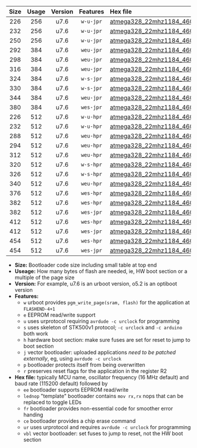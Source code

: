 |Size|Usage|Version|Features|Hex file|
|:-:|:-:|:-:|:-:|:--|
|226|256|u7.6|`w-u-jpr`|[atmega328_22mhz1184_460800bps_ur_vbl.hex](https://raw.githubusercontent.com/stefanrueger/urboot/main/atmega328_22mhz1184_460800bps_ur_vbl.hex)|
|232|256|u7.6|`w-u-jpr`|[atmega328_22mhz1184_460800bps_lednop_ur_vbl.hex](https://raw.githubusercontent.com/stefanrueger/urboot/main/atmega328_22mhz1184_460800bps_lednop_ur_vbl.hex)|
|250|256|u7.6|`w-u-jpr`|[atmega328_22mhz1184_460800bps_lednop_fr_ur_vbl.hex](https://raw.githubusercontent.com/stefanrueger/urboot/main/atmega328_22mhz1184_460800bps_lednop_fr_ur_vbl.hex)|
|292|384|u7.6|`weu-jpr`|[atmega328_22mhz1184_460800bps_ee_ur_vbl.hex](https://raw.githubusercontent.com/stefanrueger/urboot/main/atmega328_22mhz1184_460800bps_ee_ur_vbl.hex)|
|298|384|u7.6|`weu-jpr`|[atmega328_22mhz1184_460800bps_ee_lednop_ur_vbl.hex](https://raw.githubusercontent.com/stefanrueger/urboot/main/atmega328_22mhz1184_460800bps_ee_lednop_ur_vbl.hex)|
|316|384|u7.6|`weu-jpr`|[atmega328_22mhz1184_460800bps_ee_lednop_fr_ur_vbl.hex](https://raw.githubusercontent.com/stefanrueger/urboot/main/atmega328_22mhz1184_460800bps_ee_lednop_fr_ur_vbl.hex)|
|324|384|u7.6|`w-s-jpr`|[atmega328_22mhz1184_460800bps_vbl.hex](https://raw.githubusercontent.com/stefanrueger/urboot/main/atmega328_22mhz1184_460800bps_vbl.hex)|
|330|384|u7.6|`w-s-jpr`|[atmega328_22mhz1184_460800bps_lednop_vbl.hex](https://raw.githubusercontent.com/stefanrueger/urboot/main/atmega328_22mhz1184_460800bps_lednop_vbl.hex)|
|344|384|u7.6|`weu-jpr`|[atmega328_22mhz1184_460800bps_ee_lednop_fr_ce_ur_vbl.hex](https://raw.githubusercontent.com/stefanrueger/urboot/main/atmega328_22mhz1184_460800bps_ee_lednop_fr_ce_ur_vbl.hex)|
|380|384|u7.6|`wes-jpr`|[atmega328_22mhz1184_460800bps_ee_vbl.hex](https://raw.githubusercontent.com/stefanrueger/urboot/main/atmega328_22mhz1184_460800bps_ee_vbl.hex)|
|226|512|u7.6|`w-u-hpr`|[atmega328_22mhz1184_460800bps_ur.hex](https://raw.githubusercontent.com/stefanrueger/urboot/main/atmega328_22mhz1184_460800bps_ur.hex)|
|232|512|u7.6|`w-u-hpr`|[atmega328_22mhz1184_460800bps_lednop_ur.hex](https://raw.githubusercontent.com/stefanrueger/urboot/main/atmega328_22mhz1184_460800bps_lednop_ur.hex)|
|288|512|u7.6|`weu-hpr`|[atmega328_22mhz1184_460800bps_ee_ur.hex](https://raw.githubusercontent.com/stefanrueger/urboot/main/atmega328_22mhz1184_460800bps_ee_ur.hex)|
|294|512|u7.6|`weu-hpr`|[atmega328_22mhz1184_460800bps_ee_lednop_ur.hex](https://raw.githubusercontent.com/stefanrueger/urboot/main/atmega328_22mhz1184_460800bps_ee_lednop_ur.hex)|
|312|512|u7.6|`weu-hpr`|[atmega328_22mhz1184_460800bps_ee_lednop_fr_ur.hex](https://raw.githubusercontent.com/stefanrueger/urboot/main/atmega328_22mhz1184_460800bps_ee_lednop_fr_ur.hex)|
|320|512|u7.6|`w-s-hpr`|[atmega328_22mhz1184_460800bps.hex](https://raw.githubusercontent.com/stefanrueger/urboot/main/atmega328_22mhz1184_460800bps.hex)|
|326|512|u7.6|`w-s-hpr`|[atmega328_22mhz1184_460800bps_lednop.hex](https://raw.githubusercontent.com/stefanrueger/urboot/main/atmega328_22mhz1184_460800bps_lednop.hex)|
|340|512|u7.6|`weu-hpr`|[atmega328_22mhz1184_460800bps_ee_lednop_fr_ce_ur.hex](https://raw.githubusercontent.com/stefanrueger/urboot/main/atmega328_22mhz1184_460800bps_ee_lednop_fr_ce_ur.hex)|
|376|512|u7.6|`wes-hpr`|[atmega328_22mhz1184_460800bps_ee.hex](https://raw.githubusercontent.com/stefanrueger/urboot/main/atmega328_22mhz1184_460800bps_ee.hex)|
|382|512|u7.6|`wes-hpr`|[atmega328_22mhz1184_460800bps_ee_lednop.hex](https://raw.githubusercontent.com/stefanrueger/urboot/main/atmega328_22mhz1184_460800bps_ee_lednop.hex)|
|382|512|u7.6|`wes-jpr`|[atmega328_22mhz1184_460800bps_ee_lednop_vbl.hex](https://raw.githubusercontent.com/stefanrueger/urboot/main/atmega328_22mhz1184_460800bps_ee_lednop_vbl.hex)|
|412|512|u7.6|`wes-hpr`|[atmega328_22mhz1184_460800bps_ee_lednop_fr.hex](https://raw.githubusercontent.com/stefanrueger/urboot/main/atmega328_22mhz1184_460800bps_ee_lednop_fr.hex)|
|412|512|u7.6|`wes-jpr`|[atmega328_22mhz1184_460800bps_ee_lednop_fr_vbl.hex](https://raw.githubusercontent.com/stefanrueger/urboot/main/atmega328_22mhz1184_460800bps_ee_lednop_fr_vbl.hex)|
|454|512|u7.6|`wes-hpr`|[atmega328_22mhz1184_460800bps_ee_lednop_fr_ce.hex](https://raw.githubusercontent.com/stefanrueger/urboot/main/atmega328_22mhz1184_460800bps_ee_lednop_fr_ce.hex)|
|454|512|u7.6|`wes-jpr`|[atmega328_22mhz1184_460800bps_ee_lednop_fr_ce_vbl.hex](https://raw.githubusercontent.com/stefanrueger/urboot/main/atmega328_22mhz1184_460800bps_ee_lednop_fr_ce_vbl.hex)|

- **Size:** Bootloader code size including small table at top end
- **Useage:** How many bytes of flash are needed, ie, HW boot section or a multiple of the page size
- **Version:** For example, u7.6 is an urboot version, o5.2 is an optiboot version
- **Features:**
  + `w` urboot provides `pgm_write_page(sram, flash)` for the application at `FLASHEND-4+1`
  + `e` EEPROM read/write support
  + `u` uses urprotocol requiring `avrdude -c urclock` for programming
  + `s` uses skeleton of STK500v1 protocol; `-c urclock` and `-c arduino` both work
  + `h` hardware boot section: make sure fuses are set for reset to jump to boot section
  + `j` vector bootloader: uploaded applications *need to be patched externally*, eg, using `avrdude -c urclock`
  + `p` bootloader protects itself from being overwritten
  + `r` preserves reset flags for the application in the register R2
- **Hex file:** typically MCU name, oscillator frequency (16 MHz default) and baud rate (115200 default) followed by
  + `ee` bootloader supports EEPROM read/write
  + `lednop` "template" bootloader contains `mov rx,rx` nops that can be replaced to toggle LEDs
  + `fr` bootloader provides non-essential code for smoother error handing
  + `ce` bootloader provides a chip erase command
  + `ur` uses urprotocol and requires `avrdude -c urclock` for programming
  + `vbl` vector bootloader: set fuses to jump to reset, not the HW boot section
